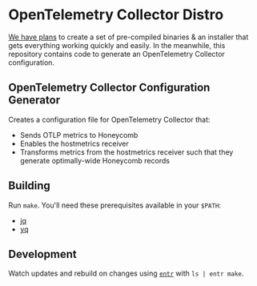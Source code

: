 # OpenTelemetry Collector Distro

[We have plans](https://app.asana.com/0/1199917178609623/1200638496207367/f) to create a set of pre-compiled binaries & an installer that gets everything working quickly and easily. In the meanwhile, this repository contains code to generate an OpenTelemetry Collector configuration.

## OpenTelemetry Collector Configuration Generator

Creates a configuration file for OpenTelemetry Collector that:

- Sends OTLP metrics to Honeycomb
- Enables the hostmetrics receiver
- Transforms metrics from the hostmetrics receiver such that they generate optimally-wide Honeycomb records

## Building

Run `make`. You'll need these prerequisites available in your `$PATH`:

* [jq](https://stedolan.github.io/jq/download/)
* [yq](https://kislyuk.github.io/yq/#installation)

## Development

Watch updates and rebuild on changes using [`entr`](http://eradman.com/entrproject/) with `ls | entr make`.